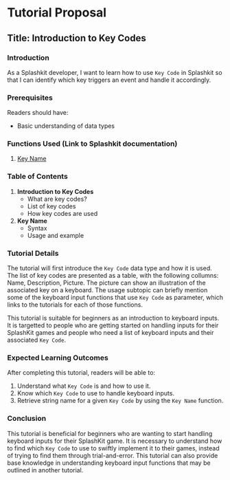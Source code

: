 # Tutorial Proposal

## Title: Introduction to Key Codes

### Introduction

As a Splashkit developer, I want to learn how to use `Key Code` in Splashkit so that I can identify which key triggers an event and handle it accordingly. 

### Prerequisites

Readers should have:
- Basic understanding of data types

### Functions Used (Link to Splashkit documentation)

1. [Key Name](https://splashkit.io/api/input/#key-name)

### Table of Contents

1. **Introduction to Key Codes**
   - What are key codes?
   - List of key codes
   - How key codes are used
1. **Key Name**
   - Syntax
   - Usage and example

### Tutorial Details

The tutorial will first introduce the `Key Code` data type and how it is used. The list of key codes are presented as a table, with the following collumns: Name, Description, Picture. The picture can show an illustration of the associated key on a keyboard. The usage subtopic can briefly mention some of the keyboard input functions that use `Key Code` as parameter, which links to the tutorials for each of those functions.

This tutorial is suitable for beginners as an introduction to keyboard inputs. It is targetted to people who are getting started on handling inputs for their SplashKit games and people who need a list of keyboard inputs and their associated `Key Code`.

### Expected Learning Outcomes

After completing this tutorial, readers will be able to:
1. Understand what `Key Code` is and how to use it.
1. Know which `Key Code` to use to handle keyboard inputs.
1. Retrieve string name for a given `Key Code` by using the `Key Name` function.

### Conclusion

This tutorial is beneficial for beginners who are wanting to start handling keyboard inputs for their SplashKit game. It is necessary to understand how to find which `Key Code` to use to swiftly implement it to their games, instead of trying to find them through trial-and-error. This tutorial can also provide base knowledge in understanding keyboard input functions that may be outlined in another tutorial.